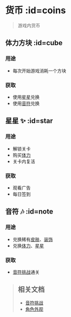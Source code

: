 # 货币 :id=coins

> 游戏内货币

## 体力方块 :id=cube
### 用途
- 每次开始游戏消耗一个方块

### 获取
- 使用[星星](#star)兑换
- 使用[音符](#note)兑换

## 星星 ✨ :id=star

### 用途
- 解锁关卡
- 购买[体力](#cube)
- 关卡内复活

### 获取
- 观看广告
- 每日签到

## 音符 🎶 :id=note
### 用途
- 兑换稀有[皮肤](/dlce/character.md#skins)、[装饰](/dlce/character.md#dec)
- 兑换[体力](#cube)、[星星](#star)

### 获取
- [音符挑战](/dlce/notes-challenge.md)通关

<blockquote>

## 相关文档
- [音符挑战](/dlce/notes-challenge.md)
- [角色外观](/dlce/character.md)

</blockquote>